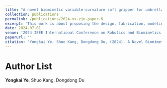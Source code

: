 ```yaml
---
title: "A novel biomimetic variable-curvature soft gripper for umbrella-shaped broccoli (In Preparation)"
collection: publications
permalink: /publications/2024-xx-zju-paper-6
excerpt: 'This work is about proposing the design, fabrication, modeling, and testing of a novel pneumatic variable-curvature soft gripper (VCSG) for umbrella-shaped broccoli that mainly comprised three soft variable-curvature fiber-reinforced bending actuators (VCFRBAs).'
date: 2024-07-01
venue: '2024 IEEE International Conference on Robotics and Biomimetics (Expected)'
paperurl: ''
citation: 'Yongkai Ye, Shuo Kang, Dongdong Du, (2024). A Novel Biomimetic Variable-Curvature Soft Gripper for Umbrella-Shaped Broccoli. 2024 IEEE International Conference on Robotics and Biomimetics, In Preparation.'
---
```


Author List
======
**Yongkai Ye**, Shuo Kang, Dongdong Du

<!--Abstract
======
Grasping is a fundamental capability of various robots, and robotic grippers play a dominant role in grasping since they directly interact with the objects. Current grippers show limited performance when grasping broccoli, raising the demand for non-destructivity and stability. This study presented the design, fabrication, modeling, and testing of a novel pneumatic variable-curvature soft gripper (VCSG) for umbrella-shaped broccoli that mainly comprised three soft variable-curvature fiber-reinforced bending actuators (VCFRBAs). The VCFRBA was inspired and designed by the umbrella-shaped structure of broccoli. An analytical model and finite element method (FEM) were proposed to evaluate the bending deformation of the VCFRBA, achieving a good match with RMSE of below 5.8º. Step response tests of the VCFRBA showed a response time of 0.4 s, which suggested the VCSG had a fast grasping speed. Force experiments demonstrated the VCFRBA can generate a clamping force of 1.13 N with additional lifting forces of 1.38 N. Furthermore, a maximum pull-off force of 35.06 N was measured for the VCSG under the actuation pressure of 0.2 MPa. Results of the grasping experiment showed a 100% success rate and 0% damage rate when the VCSG grasped broccoli samples positioned in an upright position. Broccoli could still be securely grasped when the samples were positioned at different inclined angles. These results demonstrated that the proposed VCSG could grasp umbrella-shaped broccoli with good non-destructivity and stability. This study showcased a novel VCSG, providing a unique solution to grasp broccoli with an umbrella shape for the robotics community.

Keywords
======
Broccoli; soft gripper; soft fiber-reinforced bending actuator; variable-curvature structure; finite element method-->
